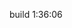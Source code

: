 build 1:36:06

<!-- yarn prisma migrate dev -->
<!-- npx prisma migrate dev -->
<!-- usar mailgun para email -->